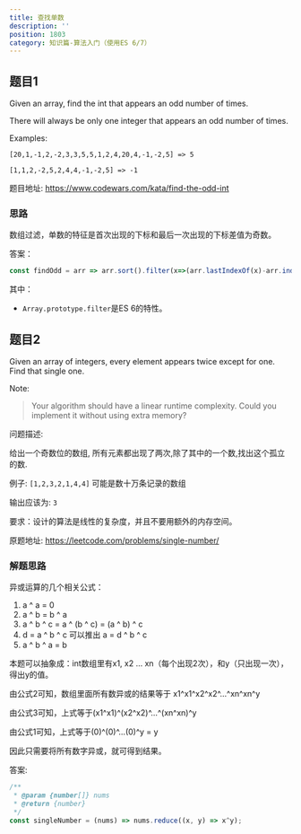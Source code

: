 ```yaml
---
title: 查找单数
description: ''
position: 1803
category: 知识篇-算法入门（使用ES 6/7）
---
```


## 题目1

Given an array, find the int that appears an odd number of times.

There will always be only one integer that appears an odd number of times.

Examples:

```
[20,1,-1,2,-2,3,3,5,5,1,2,4,20,4,-1,-2,5] => 5

[1,1,2,-2,5,2,4,4,-1,-2,5] => -1
```

题目地址: <https://www.codewars.com/kata/find-the-odd-int>

### 思路

数组过滤，单数的特征是首次出现的下标和最后一次出现的下标差值为奇数。

答案：

```js
const findOdd = arr => arr.sort().filter(x=>(arr.lastIndexOf(x)-arr.indexOf(x))%2===0)[0]
```

其中：

* `Array.prototype.filter`是ES 6的特性。

## 题目2

Given an array of integers, every element appears twice except for one. Find that single one.

Note:

> Your algorithm should have a linear runtime complexity. Could you implement it without using extra memory?


问题描述:

给出一个奇数位的数组, 所有元素都出现了两次,除了其中的一个数,找出这个孤立的数.

例子: `[1,2,3,2,1,4,4]` 可能是数十万条记录的数组

输出应该为: `3`

要求：设计的算法是线性的复杂度，并且不要用额外的内存空间。

原题地址: <https://leetcode.com/problems/single-number/>

### 解题思路

异或运算的几个相关公式：

1. a ^ a = 0
2. a ^ b = b ^ a
3. a ^ b ^ c = a ^ (b ^ c) = (a ^ b) ^ c
4. d = a ^ b ^ c 可以推出 a = d ^ b ^ c
5. a ^ b ^ a = b

本题可以抽象成：int数组里有x1, x2 … xn（每个出现2次），和y（只出现一次），得出y的值。

由公式2可知，数组里面所有数异或的结果等于 x1^x1^x2^x2^…^xn^xn^y

由公式3可知，上式等于(x1^x1)^(x2^x2)^…^(xn^xn)^y

由公式1可知，上式等于(0)^(0)^…(0)^y = y

因此只需要将所有数字异或，就可得到结果。

答案:

```js
/**
 * @param {number[]} nums
 * @return {number}
 */
const singleNumber = (nums) => nums.reduce((x, y) => x^y);
```

